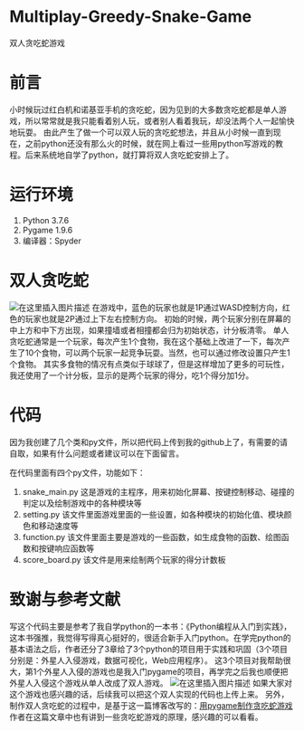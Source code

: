 # Multiplay-Greedy-Snake-Game
双人贪吃蛇游戏
# 前言
小时候玩过红白机和诺基亚手机的贪吃蛇，因为见到的大多数贪吃蛇都是单人游戏，所以常常就是我只能看着别人玩，或者别人看着我玩，却没法两个人一起愉快地玩耍。
由此产生了做一个可以双人玩的贪吃蛇想法，并且从小时候一直到现在，之前python还没有那么火的时候，就在网上看过一些用python写游戏的教程。后来系统地自学了python，就打算将双人贪吃蛇安排上了。
# 运行环境
1. Python 3.7.6
2. Pygame 1.9.6
3. 编译器：Spyder
# 双人贪吃蛇
![在这里插入图片描述](https://img-blog.csdnimg.cn/20210113114225974.png?x-oss-process=image/watermark,type_ZmFuZ3poZW5naGVpdGk,shadow_10,text_aHR0cHM6Ly9ibG9nLmNzZG4ubmV0L20wXzUyMTYyMTEy,size_16,color_FFFFFF,t_70)
在游戏中，蓝色的玩家也就是1P通过WASD控制方向，红色的玩家也就是2P通过上下左右控制方向。
初始的时候，两个玩家分别在屏幕的中上方和中下方出现，如果撞墙或者相撞都会归为初始状态，计分板清零。
单人贪吃蛇通常是一个玩家，每次产生1个食物，我在这个基础上改进了一下，每次产生了10个食物，可以两个玩家一起竞争玩耍。当然，也可以通过修改设置只产生1个食物。
其实多食物的情况有点类似于球球了，但是这样增加了更多的可玩性，我还使用了一个计分板，显示的是两个玩家的得分，吃1个得分加1分。
# 代码
因为我创建了几个类和py文件，所以把代码上传到我的github上了，有需要的请自取，如果有什么问题或者建议可以在下面留言。

在代码里面有四个py文件，功能如下：
1. snake_main.py 这是游戏的主程序，用来初始化屏幕、按键控制移动、碰撞的判定以及绘制游戏中的各种模块等
2. setting.py 该文件里面游戏里面的一些设置，如各种模块的初始化值、模块颜色和移动速度等
3. function.py 该文件里面主要是游戏的一些函数，如生成食物的函数、绘图函数和按键响应函数等
4. score_board.py 该文件是用来绘制两个玩家的得分计数板
# 致谢与参考文献
写这个代码主要是参考了我自学python的一本书：《Python编程从入门到实践》，这本书强推，我觉得写得真心挺好的，很适合新手入门python。在学完python的基本语法之后，作者还分了3章给了3个python的项目用于实践和巩固（3个项目分别是：外星人入侵游戏，数据可视化，Web应用程序）。
这3个项目对我帮助很大，第1个外星人入侵的游戏也是我入门pygame的项目，再学完之后我也顺便把外星人入侵这个游戏从单人改成了双人游戏。
![在这里插入图片描述](https://img-blog.csdnimg.cn/20210113115823195.png?x-oss-process=image/watermark,type_ZmFuZ3poZW5naGVpdGk,shadow_10,text_aHR0cHM6Ly9ibG9nLmNzZG4ubmV0L20wXzUyMTYyMTEy,size_16,color_FFFFFF,t_70)
如果大家对这个游戏也感兴趣的话，后续我可以把这个双人实现的代码也上传上来。
另外，制作双人贪吃蛇的过程中，是基于这一篇博客改写的：[用pygame制作贪吃蛇游戏](https://blog.csdn.net/weixin_44051713/article/details/90042927)
作者在这篇文章中也有讲到一些贪吃蛇游戏的原理，感兴趣的可以看看。
